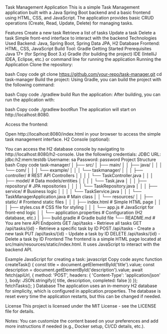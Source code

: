 Task Management Application
This is a simple Task Management application built with a Java Spring Boot backend and a basic frontend using HTML, CSS, and JavaScript. The application provides basic CRUD operations (Create, Read, Update, Delete) for managing tasks.

Features
Create a new task
Retrieve a list of tasks
Update a task
Delete a task
Simple front-end interface to interact with the backend
Technologies Used
Backend: Java, Spring Boot, Spring Data JPA, H2 Database
Frontend: HTML, CSS, JavaScript
Build Tool: Gradle
Getting Started
Prerequisites
Java 17+ (for Spring Boot 3.x)
Gradle (for building the project)
IDE (IntelliJ IDEA, Eclipse, etc.) or command line for running the application
Running the Application
Clone the repository:

bash
Copy code
git clone https://github.com/your-repo/task-manager.git
cd task-manager
Build the project: Using Gradle, you can build the project with the following command:

bash
Copy code
./gradlew build
Run the application: After building, you can run the application with:

bash
Copy code
./gradlew bootRun
The application will start on http://localhost:8080.

Access the frontend:

Open http://localhost:8080/index.html in your browser to access the simple task management interface.
H2 Console (optional):

You can access the H2 database console by navigating to http://localhost:8080/h2-console.
Use the following credentials:
JDBC URL: jdbc:h2:mem:testdb
Username: sa
Password: password
Project Structure
bash
Copy code
task-manager/
│
├── src/
│   ├── main/
│   │   ├── java/
│   │   │   └── com/
│   │   │       └── example/
│   │   │           └── taskmanager/
│   │   │               ├── controller/          # REST API Controllers
│   │   │               │   └── TaskController.java
│   │   │               ├── model/               # Data models/entities
│   │   │               │   └── Task.java
│   │   │               ├── repository/          # JPA repositories
│   │   │               │   └── TaskRepository.java
│   │   │               ├── service/             # Business logic
│   │   │               │   └── TaskService.java
│   │   │               └── TaskManagerApplication.java  # Main class
│   │   └── resources/
│   │       ├── static/                          # Frontend static files
│   │       │   ├── index.html                   # Simple HTML page
│   │       │   ├── styles.css                   # CSS file for styling
│   │       │   └── app.js                       # JavaScript for front-end logic
│   │       └── application.properties           # Configuration (H2 database, etc.)
│
├── build.gradle                                  # Gradle build file
└── README.md                                     # You are here
API Endpoints
GET /api/tasks - Retrieve all tasks
GET /api/tasks/{id} - Retrieve a specific task by ID
POST /api/tasks - Create a new task
PUT /api/tasks/{id} - Update a task by ID
DELETE /api/tasks/{id} - Delete a task by ID
Frontend
The frontend is a simple HTML page located at src/main/resources/static/index.html. It uses JavaScript to interact with the backend API.

Example JavaScript for creating a task:
javascript
Copy code
async function createTask() {
const title = document.getElementById('title').value;
const description = document.getElementById('description').value;
await fetch(apiUrl, {
method: 'POST',
headers: { 'Content-Type': 'application/json' },
body: JSON.stringify({ title, description, completed: false })
});
fetchTasks();
}
Database
The application uses an in-memory H2 database for simplicity, which is configured in application.properties. The database is reset every time the application restarts, but this can be changed if needed.

License
This project is licensed under the MIT License - see the LICENSE file for details.

Notes:
You can customize the content based on your preferences and add more instructions if needed (e.g., Docker setup, CI/CD details, etc.).